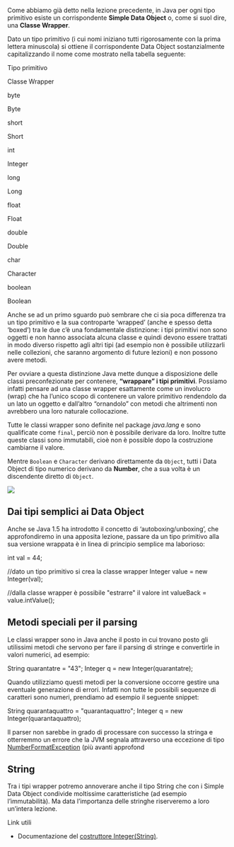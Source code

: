 Come abbiamo già detto nella lezione precedente, in Java per ogni tipo primitivo esiste un corrispondente **Simple Data Object** o, come si suol dire, una **Classe Wrapper**.

Dato un tipo primitivo (i cui nomi iniziano tutti rigorosamente con la prima lettera minuscola) si ottiene il corrispondente Data Object sostanzialmente capitalizzando il nome come mostrato nella tabella seguente:

Tipo primitivo

Classe Wrapper

byte

Byte

short

Short

int

Integer

long

Long

float

Float

double

Double

char

Character

boolean

Boolean

Anche se ad un primo sguardo può sembrare che ci sia poca differenza tra un tipo primitivo e la sua controparte ‘wrapped’ (anche e spesso detta ‘boxed’) tra le due c’è una fondamentale distinzione: i tipi primitivi non sono oggetti e non hanno associata alcuna classe e quindi devono essere trattati in modo diverso rispetto agli altri tipi (ad esempio non è possibile utilizzarli nelle collezioni, che saranno argomento di future lezioni) e non possono avere metodi.

Per ovviare a questa distinzione Java mette dunque a disposizione delle classi preconfezionate per contenere, **“wrappare” i tipi primitivi**. Possiamo infatti pensare ad una classe wrapper esattamente come un involucro (wrap) che ha l’unico scopo di contenere un valore primitivo rendendolo da un lato un oggetto e dall’altro “ornandolo” con metodi che altrimenti non avrebbero una loro naturale collocazione.

Tutte le classi wrapper sono definite nel package _java.lang_ e sono qualificate come `final`, perciò non è possibile derivare da loro. Inoltre tutte queste classi sono immutabili, cioè non è possible dopo la costruzione cambiarne il valore.

Mentre `Boolean` e `Character` derivano direttamente da `Object`, tutti i Data Object di tipo numerico derivano da **Number**, che a sua volta è un discendente diretto di `Object`.

![](http://www.html.it/wp-content/uploads/2014/09/wrapper.png)

Dai tipi semplici ai Data Object
--------------------------------

Anche se Java 1.5 ha introdotto il concetto di ‘autoboxing/unboxing’, che approfondiremo in una apposita lezione, passare da un tipo primitivo alla sua versione wrappata è in linea di principio semplice ma laborioso:

int val = 44;

//dato un tipo primitivo si crea la classe wrapper
Integer value = new Integer(val); 

//dalla classe wrapper è possibile "estrarre" il valore
int valueBack = value.intValue();

Metodi speciali per il parsing
------------------------------

Le classi wrapper sono in Java anche il posto in cui trovano posto gli utilissimi metodi che servono per fare il parsing di stringe e convertirle in valori numerici, ad esempio:

String quarantatre = "43";
Integer q = new Integer(quarantatre);

Quando utilizziamo questi metodi per la conversione occorre gestire una eventuale generazione di errori. Infatti non tutte le possibili sequenze di caratteri sono numeri, prendiamo ad esempio il seguente snippet:

String quarantaquattro = "quarantaquattro";
Integer q = new Integer(quarantaquattro);

Il parser non sarebbe in grado di processare con successo la stringa e otterremmo un errore che la JVM segnala attraverso una eccezione di tipo [NumberFormatException](http://docs.oracle.com/javase/8/docs/api/java/lang/NumberFormatException.html) (più avanti approfond

String
------

Tra i tipi wrapper potremo annoverare anche il tipo String che con i Simple Data Object condivide moltissime caratteristiche (ad esempio l’immutabilità). Ma data l’importanza delle stringhe riserveremo a loro un’intera lezione.

Link utili

*   Documentazione del [costruttore Integer(String)](http://docs.oracle.com/javase/8/docs/api/java/lang/Integer.html#Integer-java.lang.String-).